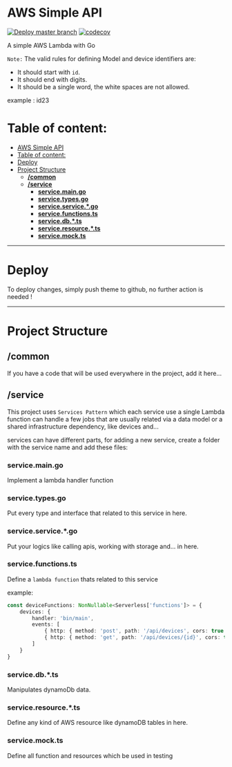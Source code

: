 
# AWS Simple API

[![Deploy master branch](https://github.com/alijany/simpleAPI/actions/workflows/deploy.yml/badge.svg)](https://github.com/alijany/simpleAPI/actions/workflows/deploy.yml)
[![codecov](https://codecov.io/gh/alijany/simpleAPI/branch/master/graph/badge.svg?token=I7SQ62E80I)](https://codecov.io/gh/alijany/simpleAPI)

A simple AWS Lambda with Go

``Note:`` The valid rules for defining Model and device identifiers are:
  -  It should start with `id`.
  -  It should end with digits.
  -  It should be a single word, the white spaces are not allowed.
  
example : id23

# Table of content:

- [AWS Simple API](#aws-simple-api)
- [Table of content:](#table-of-content)
- [Deploy](#deploy)
- [Project Structure](#project-structure)
  - [**/common**](#assets)
  - [**/service**](#service)
    - [**service.main.go**](#servicemaingo)
    - [**service.types.go**](#servicetypesgo)
    - [**service.service.*.go**](#serviceservicego)
    - [**service.functions.ts**](#servicefunctionsts)
    - [**service.db.*.ts**](#servicedbts)
    - [**service.resource.*.ts**](#serviceresourcets)
    - [**service.mock.ts**](#servicemockts)

---

# Deploy

To deploy changes, simply push theme to github, no further action is needed !

---

# Project Structure

## **/common**

If you have a code that will be used everywhere in the project, add it here...

## **/service**

This project uses `Services Pattern` which each service use a single Lambda function can handle a few jobs that are usually related via a data model or a shared infrastructure dependency, like devices and...

services can have different parts, for adding a new service, create a folder with the service name and add these files:

### **service.main.go**
Implement a lambda handler function 

### **service.types.go**
Put every type and interface that related to this service in here.

### **service.service.*.go**
Put your logics like calling apis, working with storage and... in here.

### **service.functions.ts**
Define a `lambda function` thats related to this service

example:

```typescript
const deviceFunctions: NonNullable<Serverless['functions']> = {
    devices: {
        handler: 'bin/main',
        events: [
            { http: { method: 'post', path: '/api/devices', cors: true } },
            { http: { method: 'get', path: '/api/devices/{id}', cors: true } },
        ]
    }
}
```

### **service.db.*.ts**
Manipulates dynamoDb data.

### **service.resource.*.ts**
Define any kind of AWS resource like dynamoDB tables in here.

### **service.mock.ts**
Define all function and resources which be used in testing
